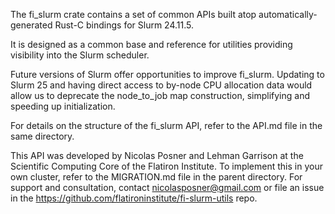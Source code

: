 The fi_slurm crate contains a set of common APIs built atop automatically-generated Rust-C bindings for Slurm 24.11.5.

It is designed as a common base and reference for utilities providing visibility into the Slurm scheduler.

Future versions of Slurm offer opportunities to improve fi_slurm. Updating to Slurm 25 and having direct access to by-node CPU allocation data would allow us to deprecate the node_to_job map construction, simplifying and speeding up initialization.

For details on the structure of the fi_slurm API, refer to the API.md file in the same directory.

This API was developed by Nicolas Posner and Lehman Garrison at the Scientific Computing Core of the Flatiron Institute. To implement this in your own cluster, refer to the MIGRATION.md file in the parent directory. For support and consultation, contact nicolasposner@gmail.com or file an issue in the https://github.com/flatironinstitute/fi-slurm-utils repo.
